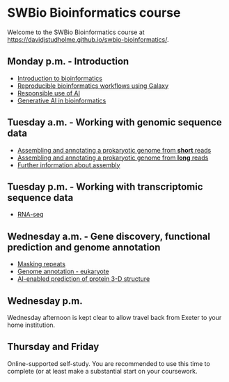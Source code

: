 # SWBio Bioinformatics course
Welcome to the SWBio Bioinformatics course at https://davidjstudholme.github.io/swbio-bioinformatics/.

## Monday p.m. - Introduction

- [Introduction to bioinformatics](introduction-to-bioinformatics.md)
- [Reproducible bioinformatics workflows using Galaxy](introduction-to-galaxy.md)
- [Responsible use of AI](responsible-use-of-ai.md)
- [Generative AI in bioinformatics](gen-ai-in-bioinformatics.md)

## Tuesday a.m. - Working with genomic sequence data

- [Assembling and annotating a prokaryotic genome from **short** reads](assembling-bacterial-genome-short-reads.md)
- [Assembling and annotating a prokaryotic genome from **long** reads](assembling-bacterial-genome-long-reads.md)
- [Further information about assembly](assembly-further-reading.md)

## Tuesday p.m. - Working with transcriptomic sequence data

- [RNA-seq](transcriptomics.md)

## Wednesday a.m. - Gene discovery, functional prediction and genome annotation
- [Masking repeats](masking-repeats.md)
- [Genome annotation - eukaryote](genome-annotation-eukaryote.md)
- [AI-enabled prediction of protein 3-D structure](alphafold.md)

## Wednesday p.m.

Wednesday afternoon is kept clear to allow travel back from Exeter to your home institution.

## Thursday and Friday

Online-supported self-study. You are recommended to use this time to complete (or at least make a substantial start on your coursework.
